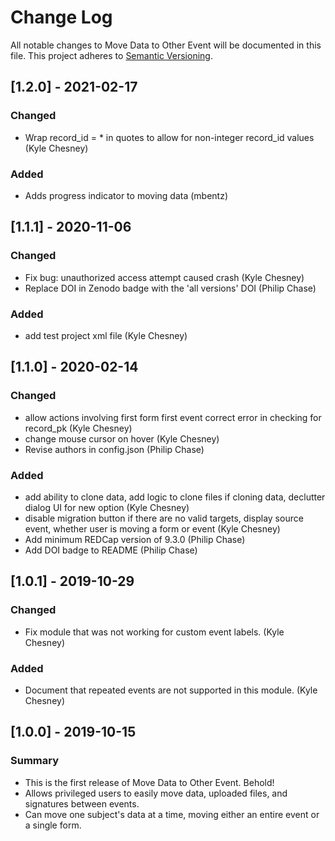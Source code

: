 # Change Log
All notable changes to Move Data to Other Event will be documented in this file. This project adheres to [Semantic Versioning](http://semver.org/).

## [1.2.0] - 2021-02-17
### Changed
- Wrap record_id = * in quotes to allow for non-integer record_id values (Kyle Chesney)

### Added
- Adds progress indicator to moving data (mbentz)


## [1.1.1] - 2020-11-06
### Changed
- Fix bug: unauthorized access attempt caused crash (Kyle Chesney)
- Replace DOI in Zenodo badge with the 'all versions' DOI (Philip Chase)

### Added
- add test project xml file (Kyle Chesney)


## [1.1.0] - 2020-02-14
### Changed
- allow actions involving first form first event correct error in checking for record_pk (Kyle Chesney)
- change mouse cursor on hover (Kyle Chesney)
- Revise authors in config.json (Philip Chase)

### Added
- add ability to clone data, add logic to clone files if cloning data, declutter dialog UI for new option (Kyle Chesney)
- disable migration button if there are no valid targets, display source event, whether user is moving a form or event (Kyle Chesney)
- Add minimum REDCap version of 9.3.0 (Philip Chase)
- Add DOI badge to README (Philip Chase)


## [1.0.1] - 2019-10-29
### Changed
- Fix module that was not working for custom event labels. (Kyle Chesney)

### Added
- Document that repeated events are not supported in this module. (Kyle Chesney)


## [1.0.0] - 2019-10-15
### Summary
 - This is the first release of Move Data to Other Event. Behold!
 - Allows privileged users to easily move data, uploaded files, and signatures between events. 
 - Can move one subject's data at a time, moving either an entire event or a single form.
